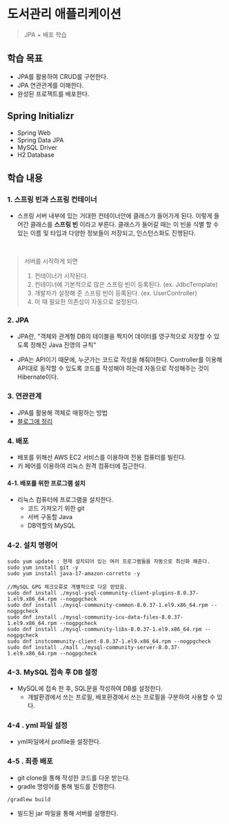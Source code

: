 # 도서관리 애플리케이션
> JPA + 배포 학습

## 학습 목표
- JPA를 활용하여 CRUD를 구현한다.
- JPA 연관관계를 이해한다.
- 완성된 프로젝트를 배포한다.

## Spring Initializr
- Spring Web
- Spring Data JPA
- MySQL Driver
- H2 Database

## 학습 내용

### 1. 스프링 빈과 스프링 컨테이너

- 스프링 서버 내부에 있는 거대한 컨테이너안에 클래스가 들어가게 된다. 이렇게 들어간 클래스를 **스프링 빈** 이라고 부른다. 클래스가 들어갈 때는 이 빈을 식별 할 수 있는 이름 및 타입과 다양한 정보들이 저장되고, 인스턴스화도 진행된다.
<br/>

> 서버를 시작하게 되면 <br/>
> 1. 컨테이너가 시작된다.
> 2. 컨테이너에 기본적으로 많은 스프링 빈이 등록된다. (ex. JdbcTemplate)
> 3. 개발자가 설정해 준 스프링 빈이 등록된다. (ex. UserController)
> 4. 이 때 필요한 의존성이 자동으로 설정된다. 

### 2. JPA
- JPA란, "객체와 관계형 DB의 테이블을 짝지어 데이터를 영구적으로 저장할 수 있도록 정해진 Java 진영의 규칙"

- JPA는 API이기 때문에, 누군가는 코드로 작성을 해줘야한다. Controller를 이용해 API대로 동작할 수 있도록 코드를 작성해야 하는데 자동으로 작성해주는 것이 Hibernate이다.

### 3. 연관관계
- JPA를 활용해 객체로 매핑하는 방법
- [블로그에 정리](https://billihazero.tistory.com/11)

### 4. 배포
- 배포를 위해선 AWS EC2 서비스를 이용하여 전용 컴퓨터를 빌린다.
- 키 페어를 이용하여 리눅스 원격 컴퓨터에 접근한다.

#### 4-1. 배포를 위한 프로그램 설치
- 리눅스 컴퓨터에 프로그램을 설치한다.
    - 코드 가져오기 위한 git
    - 서버 구동할 Java
    - DB역할의 MySQL

### 4-2. 설치 명령어

```
sudo yum update : 현재 설치되어 있는 여러 프로그램들을 자동으로 최신화 해준다.
sudo yum install git -y
sudo yum install java-17-amazon-corretto -y

//MySQL GPG 체크오류로 개별적으로 다운 받았음.
sudo dnf install ./mysql-ysql-community-client-plugins-8.0.37-1.el9.x86_64.rpm --nogpgcheck
sudo dnf install ./mysql-community-common-8.0.37-1.el9.x86_64.rpm --nogpgcheck
sudo dnf install ./mysql-community-icu-data-files-8.0.37-1.el9.x86_64.rpm --nogpgcheck
sudo dnf install ./mysql-community-libs-8.0.37-1.el9.x86_64.rpm --nogpgcheck
sudo dnf instcommunity-client-8.0.37-1.el9.x86_64.rpm --nogpgcheck
sudo dnf install ./mall ./mysql-community-server-8.0.37-1.el9.x86_64.rpm --nogpgcheck
```

### 4-3. MySQL 접속 후 DB 설정
- MySQL에 접속 한 후, SQL문을 작성하여 DB를 설정한다.
    - 개발환경에서 쓰는 프로필, 배포환경에서 쓰는 프로필을 구분하여 사용할 수 있다.

### 4-4 . yml 파일 설정
- yml파일에서 profile을 설정한다.

### 4-5 . 최종 배포
- git clone을 통해 작성한 코드를 다운 받는다.
- gradle 명령어를 통해 빌드를 진행한다.
```
/gradlew build 
```
- 빌드된 jar 파일을 통해 서버를 실행한다.
